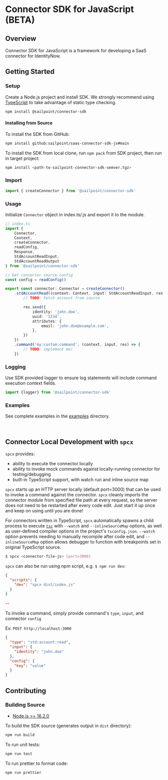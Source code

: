 # Connector SDK for JavaScript (BETA)

## Overview

Connector SDK for JavaScript is a framework for developing a SaaS connector for IdentityNow.

## Getting Started

### Setup

Create a Node.js project and install SDK. We strongly recommend using
[TypeScript](https://www.typescriptlang.org/download) to take advantage of static type checking.

```bash
npm install @sailpoint/connector-sdk
```

#### Installing from Source

To install the SDK from GitHub:
```bash
npm install github:sailpoint/saas-connector-sdk-js#main
```

To install the SDK from local clone, run `npm pack` from SDK project, then run in target project:
```bash
npm install <path-to-sailpoint-connector-sdk-semver.tgz>
```

### Import

```typescript
import { createConnector } from '@sailpoint/connector-sdk'
```

### Usage

Initialize `Connector` object in index.ts/.js and export it to the module.

```typescript
// index.ts
import {
    Connector,
    Context,
    createConnector,
    readConfig,
    Response,
    StdAccountReadInput,
    StdAccountReadOutput
} from '@sailpoint/connector-sdk'

// Get connector source config
const config = readConfig()

export const connector: Connector = createConnector()
    .stdAccountRead((context: Context, input: StdAccountReadInput, res: Response<StdAccountReadOutput>) => {
        // TODO: Fetch account from source

        res.send({
            identity: 'john.doe',
            uuid: '1234',
            attributes: {
                email: 'john.doe@example.com',
            },
        })
    })
    .command('my:custom:command', (context, input, res) => {
        // TODO: implement me!
    })
```
### Logging

Use SDK provided logger to ensure log statements will include command execution context fields.
```typescript
import {logger} from '@sailpoint/connector-sdk'
```

### Examples

See complete examples in the [examples](examples) directory.

<br/>

## Connector Local Development with `spcx`

`spcx` provides:
- ability to execute the connector locally
- ability to invoke mock commands against locally-running connector for testing/debugging
- built-in TypeScript support, with watch run and inline source map

`spcx` starts up an HTTP server locally (default port=3000) that can be used to invoke a command against the connector.
`spcx` cleanly imports the connector module from specified file path at every request, so the server does not need to be
restarted after every code edit. Just start it up once and keep on using until you are done!

For connectors written in TypeScript, `spcx` automatically spawns a child process to execute
[`tsc`](https://www.typescriptlang.org/tsconfig) with `--watch` and `--inlineSourceMap` options, as well as
user-defined compiler options in the project's `tsconfig.json`.
`--watch` option prevents needing to manually recompile after code edit,
and `--inlineSourceMap` option allows debugger to function with breakpoints set in original TypeScript source.

```bash
$ spcx <connector-file-js> [port=3000]
```

`spcx` can also be run using npm script, e.g. `$ npm run dev`:

```json
{
  "scripts": {
    "dev": "spcx dist/index.js"
  }
}
```

--

To invoke a command, simply provide command's `type`, `input`, and connector `config`

Ex: `POST http://localhost:3000`
```json
{
  "type": "std:account:read",
  "input": {
    "identity": "john.doe"
  },
  "config": {
    "key": "value"
  }
}
```


## Contributing

### Building Source

- [Node.js >= 16.2.0](https://nodejs.org/en/download/releases/)

To build the SDK source (generates output in `dist` directory):
```bash
npm run build
```

To run unit tests:
```bash
npm run test
```

To run prettier to format code:
```bash
npm run prettier
```
